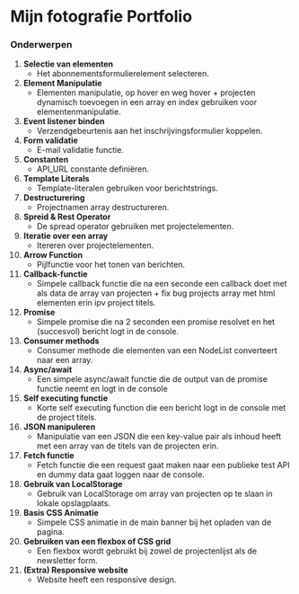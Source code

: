 # Mijn fotografie Portfolio

### Onderwerpen
1. **Selectie van elementen**
   - Het abonnementsformulierelement selecteren.
2. **Element Manipulatie**
   - Elementen manipulatie, op hover en weg hover + projecten dynamisch toevoegen in een array en index gebruiken voor elementenmanipulatie.
3. **Event listener binden**
   - Verzendgebeurtenis aan het inschrijvingsformulier koppelen.
4. **Form validatie**
   - E-mail validatie functie.
5. **Constanten**
   - API_URL constante definiëren.
6. **Template Literals**
   - Template-literalen gebruiken voor berichtstrings.
7. **Destructurering**
   - Projectnamen array destructureren.
8. **Spreid & Rest Operator**
   - De spread operator gebruiken met projectelementen.
9. **Iteratie over een array**
   - Itereren over projectelementen.
10. **Arrow Function**
    - Pijlfunctie voor het tonen van berichten.
11. **Callback-functie**
    - Simpele callback functie die na een seconde een callback doet met als data de array van projecten + fix bug projects array met html elementen erin ipv project titels.
12. **Promise**
    - Simpele promise die na 2 seconden een promise resolvet en het (succesvol) bericht logt in de console.
13. **Consumer methods**
    - Consumer methode die elementen van een NodeList converteert naar een array.
14. **Async/await**
    - Een simpele async/await functie die de output van de promise functie neemt en logt in de console
15. **Self executing functie**
    - Korte self executing function die een bericht logt in de console met de project titels.
16. **JSON manipuleren**
    - Manipulatie van een JSON die een key-value pair als inhoud heeft met een array van de titels van de projecten erin.
17. **Fetch functie**
    - Fetch functie die een request gaat maken naar een publieke test API en dummy data gaat loggen naar de console.
18. **Gebruik van LocalStorage**
    - Gebruik van LocalStorage om array van projecten op te slaan in lokale opslagplaats.
19. **Basis CSS Animatie**
    - Simpele CSS animatie in de main banner bij het opladen van de pagina.
20. **Gebruiken van een flexbox of CSS grid**
    - Een flexbox wordt gebruikt bij zowel de projectenlijst als de newsletter form.
21. **(Extra) Responsive website**
    - Website heeft een responsive design.